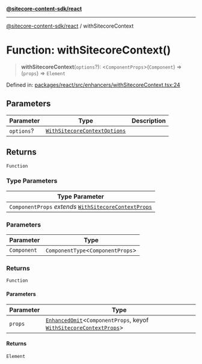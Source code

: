 [**@sitecore-content-sdk/react**](../README.md)

***

[@sitecore-content-sdk/react](../README.md) / withSitecoreContext

# Function: withSitecoreContext()

> **withSitecoreContext**(`options`?): \<`ComponentProps`\>(`Component`) => (`props`) => `Element`

Defined in: [packages/react/src/enhancers/withSitecoreContext.tsx:24](https://github.com/Sitecore/xmc-jss-dev/blob/061dc26bfb1145b183edd384dc843a42a29206eb/packages/react/src/enhancers/withSitecoreContext.tsx#L24)

## Parameters

| Parameter | Type | Description |
| ------ | ------ | ------ |
| `options`? | [`WithSitecoreContextOptions`](../interfaces/WithSitecoreContextOptions.md) |  |

## Returns

`Function`

### Type Parameters

| Type Parameter |
| ------ |
| `ComponentProps` *extends* [`WithSitecoreContextProps`](../interfaces/WithSitecoreContextProps.md) |

### Parameters

| Parameter | Type |
| ------ | ------ |
| `Component` | `ComponentType`\<`ComponentProps`\> |

### Returns

`Function`

#### Parameters

| Parameter | Type |
| ------ | ------ |
| `props` | [`EnhancedOmit`](../type-aliases/EnhancedOmit.md)\<`ComponentProps`, keyof [`WithSitecoreContextProps`](../interfaces/WithSitecoreContextProps.md)\> |

#### Returns

`Element`
